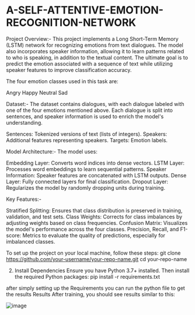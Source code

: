 # A-SELF-ATTENTIVE-EMOTION-RECOGNITION-NETWORK

Project Overview:-
This project implements a Long Short-Term Memory (LSTM) network for recognizing emotions from text dialogues. The model also incorporates speaker information, allowing it to learn patterns related to who is speaking, in addition to the textual content. The ultimate goal is to predict the emotion associated with a sequence of text while utilizing speaker features to improve classification accuracy.

The four emotion classes used in this task are:

Angry
Happy
Neutral
Sad


Dataset:-
The dataset contains dialogues, with each dialogue labeled with one of the four emotions mentioned above. Each dialogue is split into sentences, and speaker information is used to enrich the model's understanding.

Sentences: Tokenized versions of text (lists of integers).
Speakers: Additional features representing speakers.
Targets: Emotion labels.




Model Architecture:-
The model uses:

Embedding Layer: Converts word indices into dense vectors.
LSTM Layer: Processes word embeddings to learn sequential patterns.
Speaker Information: Speaker features are concatenated with LSTM outputs.
Dense Layer: Fully connected layers for final classification.
Dropout Layer: Regularizes the model by randomly dropping units during training.


Key Features:-

Stratified Splitting: Ensures that class distribution is preserved in training, validation, and test sets.
Class Weights: Corrects for class imbalances by adjusting weights based on class frequencies.
Confusion Matrix: Visualizes the model's performance across the four classes.
Precision, Recall, and F1-score: Metrics to evaluate the quality of predictions, especially for imbalanced classes.



To set up the project on your local machine, follow these steps:
git clone https://github.com/your-username/your-repo-name.git
cd your-repo-name


2. Install Dependencies
Ensure you have Python 3.7+ installed. Then install the required Python packages:
pip install -r requirements.txt

after simply setting up the Requirements you can run the python file to get the results 
Results
After training, you should see results similar to this:

![image](https://github.com/user-attachments/assets/000182a5-50e7-4e94-8664-412479b0c16e)

